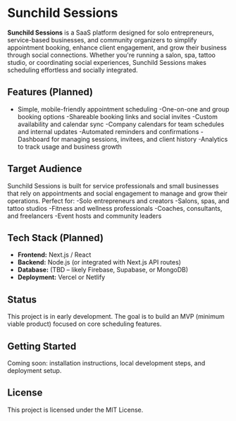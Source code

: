 # Sunchild Sessions

**Sunchild Sessions** is a SaaS platform designed for solo entrepreneurs, service-based businesses, and community organizers to simplify appointment booking, enhance client engagement, and grow their business through social connections. Whether you're running a salon, spa, tattoo studio, or coordinating social experiences, Sunchild Sessions makes scheduling effortless and socially integrated.

## Features (Planned)
- Simple, mobile-friendly appointment scheduling
-One-on-one and group booking options
-Shareable booking links and social invites
-Custom availability and calendar sync
-Company calendars for team schedules and internal updates
-Automated reminders and confirmations
-Dashboard for managing sessions, invitees, and client history
-Analytics to track usage and business growth


## Target Audience
Sunchild Sessions is built for service professionals and small businesses that rely on appointments and social engagement to manage and grow their operations. Perfect for:
-Solo entrepreneurs and creators
-Salons, spas, and tattoo studios
-Fitness and wellness professionals
-Coaches, consultants, and freelancers
-Event hosts and community leaders

## Tech Stack (Planned)
- **Frontend:** Next.js / React
- **Backend:** Node.js (or integrated with Next.js API routes)
- **Database:** (TBD – likely Firebase, Supabase, or MongoDB)
- **Deployment:** Vercel or Netlify

## Status
This project is in early development. The goal is to build an MVP (minimum viable product) focused on core scheduling features.

## Getting Started
Coming soon: installation instructions, local development steps, and deployment setup.

## License
This project is licensed under the MIT License.
